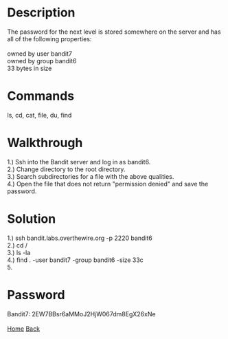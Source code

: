 # Description
The password for the next level is stored somewhere on the server and has all of the following properties: <br /> <br />
owned by user bandit7 <br />
owned by group bandit6 <br />
33 bytes in size
# Commands
ls, cd, cat, file, du, find
# Walkthrough
1.) Ssh into the Bandit server and log in as bandit6. <br />
2.) Change directory to the root directory. <br />
3.) Search subdirectories for a file with the above qualities. <br />
4.) Open the file that does not return "permission denied" and save the password.
# Solution
1.) ssh bandit.labs.overthewire.org -p 2220 bandit6 <br />
2.) cd / <br />
3.) ls -la <br />
4.) find . -user bandit7 -group bandit6 -size 33c <br />
5. 
# Password
Bandit7: 2EW7BBsr6aMMoJ2HjW067dm8EgX26xNe <br /> <br />
[Home](https://github.com/Spagoooti/OverTheWire-Bandit/blob/main/README.md) [Back](https://github.com/Spagoooti/OverTheWire-Bandit/blob/main/Bandit%202%20-%3E%203.md)
